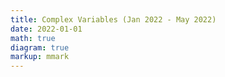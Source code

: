 ```yaml
---
title: Complex Variables (Jan 2022 - May 2022)
date: 2022-01-01
math: true
diagram: true
markup: mmark
---
```



